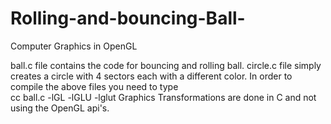 # Rolling-and-bouncing-Ball-
Computer Graphics in OpenGL

ball.c file contains the code for bouncing and rolling ball.
circle.c file simply creates a circle with 4 sectors each with a different color. 
In order to compile the above files you need to type     
        cc ball.c -lGL -lGLU -lglut
Graphics Transformations are done in C and not using the OpenGL api's. 
